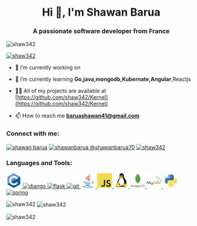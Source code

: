 <h1 align="center">Hi 👋, I'm Shawan Barua</h1>
<h3 align="center">A passionate software developer from France</h3>

<p align="left"> <img src="https://komarev.com/ghpvc/?username=shaw342&label=Profile%20views&color=0e75b6&style=flat" alt="shaw342" /> </p>

<p align="left"> <a href="https://github.com/ryo-ma/github-profile-trophy"><img src="https://github-profile-trophy.vercel.app/?username=shaw342" alt="shaw342" /></a> </p>

- 🔭 I’m currently working on 

- 🌱 I’m currently learning **Go,java,mongodb,Kubernate,Angular**,Reactjs

- 👨‍💻 All of my projects are available at [https://github.com/shaw342/Kernel](https://github.com/shaw342/Kernel)

- 📫 How to reach me **baruashawan41@gmail.com**

<h3 align="left">Connect with me:</h3>
<p align="left">
<a href="https://linkedin.com/in/shawan barua" target="blank"><img align="center" src="https://raw.githubusercontent.com/rahuldkjain/github-profile-readme-generator/master/src/images/icons/Social/linked-in-alt.svg" alt="shawan barua" height="30" width="40" /></a>
<a href="https://www.hackerrank.com/shawanbarua @shawanbarua70" target="blank"><img align="center" src="https://raw.githubusercontent.com/rahuldkjain/github-profile-readme-generator/master/src/images/icons/Social/hackerrank.svg" alt="shawanbarua @shawanbarua70" height="30" width="40" /></a>
<a href="https://www.leetcode.com/shaw342" target="blank"><img align="center" src="https://raw.githubusercontent.com/rahuldkjain/github-profile-readme-generator/master/src/images/icons/Social/leet-code.svg" alt="shaw342" height="30" width="40" /></a>
</p>

<h3 align="left">Languages and Tools:</h3>
<p align="left"> <a href="https://www.cprogramming.com/" target="_blank" rel="noreferrer"> <img src="https://raw.githubusercontent.com/devicons/devicon/master/icons/c/c-original.svg" alt="c" width="40" height="40"/> </a> <a href="https://www.djangoproject.com/" target="_blank" rel="noreferrer"> <img src="https://cdn.worldvectorlogo.com/logos/django.svg" alt="django" width="40" height="40"/> </a> <a href="https://flask.palletsprojects.com/" target="_blank" rel="noreferrer"> <img src="https://www.vectorlogo.zone/logos/pocoo_flask/pocoo_flask-icon.svg" alt="flask" width="40" height="40"/> </a> <a href="https://git-scm.com/" target="_blank" rel="noreferrer"> <img src="https://www.vectorlogo.zone/logos/git-scm/git-scm-icon.svg" alt="git" width="40" height="40"/> </a> <a href="https://www.java.com" target="_blank" rel="noreferrer"> <img src="https://raw.githubusercontent.com/devicons/devicon/master/icons/java/java-original.svg" alt="java" width="40" height="40"/> </a> <a href="https://developer.mozilla.org/en-US/docs/Web/JavaScript" target="_blank" rel="noreferrer"> <img src="https://raw.githubusercontent.com/devicons/devicon/master/icons/javascript/javascript-original.svg" alt="javascript" width="40" height="40"/> </a> <a href="https://www.linux.org/" target="_blank" rel="noreferrer"> <img src="https://raw.githubusercontent.com/devicons/devicon/master/icons/linux/linux-original.svg" alt="linux" width="40" height="40"/> </a> <a href="https://www.mongodb.com/" target="_blank" rel="noreferrer"> <img src="https://raw.githubusercontent.com/devicons/devicon/master/icons/mongodb/mongodb-original-wordmark.svg" alt="mongodb" width="40" height="40"/> </a> <a href="https://www.mysql.com/" target="_blank" rel="noreferrer"> <img src="https://raw.githubusercontent.com/devicons/devicon/master/icons/mysql/mysql-original-wordmark.svg" alt="mysql" width="40" height="40"/> </a> <a href="https://www.python.org" target="_blank" rel="noreferrer"> <img src="https://raw.githubusercontent.com/devicons/devicon/master/icons/python/python-original.svg" alt="python" width="40" height="40"/> </a> <a href="https://spring.io/" target="_blank" rel="noreferrer"> <img src="https://www.vectorlogo.zone/logos/springio/springio-icon.svg" alt="spring" width="40" height="40"/> </a> </p>

<p><img align="left" src="https://github-readme-stats.vercel.app/api/top-langs?username=shaw342&show_icons=true&locale=en&layout=compact" alt="shaw342" /></p>

<p>&nbsp;<img align="center" src="https://github-readme-stats.vercel.app/api?username=shaw342&show_icons=true&locale=en" alt="shaw342" /></p>

<p><img align="center" src="https://github-readme-streak-stats.herokuapp.com/?user=shaw342&" alt="shaw342" /></p>

